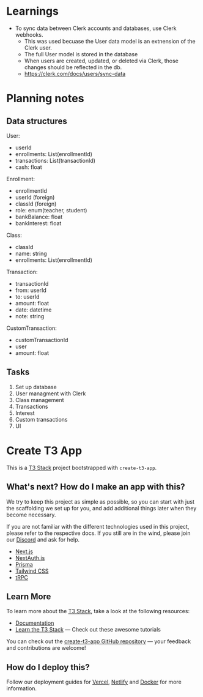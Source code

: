# Learnings
- To sync data between Clerk accounts and databases, use Clerk webhooks. 
  - This was used becuase the User data model is an extnension of the Clerk user. 
  - The full User model is stored in the database
  - When users are created, updated, or deleted via Clerk, those changes should be reflected in the db. 
  - https://clerk.com/docs/users/sync-data 


# Planning notes
## Data structures  
User: 
  - userId 
  - enrollments: List(enrollmentId)
  - transactions: List(transactionId)
  - cash: float

Enrollment: 
  - enrollmentId
  - userId (foreign)
  - classId (foreign)
  - role: enum(teacher, student)
  - bankBalance: float
  - bankInterest: float

Class: 
  - classId
  - name: string
  - enrollments: List(enrollmentId)

Transaction: 
  - transactionId
  - from: userId  
  - to: userId
  - amount: float
  - date: datetime
  - note: string

CustomTransaction: 
  - customTransactionId
  - user
  - amount: float

## Tasks
1. Set up database 
1. User managment with Clerk
1. Class management
1. Transactions
1. Interest
1. Custom transactions
1. UI


# Create T3 App

This is a [T3 Stack](https://create.t3.gg/) project bootstrapped with `create-t3-app`.

## What's next? How do I make an app with this?

We try to keep this project as simple as possible, so you can start with just the scaffolding we set up for you, and add additional things later when they become necessary.

If you are not familiar with the different technologies used in this project, please refer to the respective docs. If you still are in the wind, please join our [Discord](https://t3.gg/discord) and ask for help.

- [Next.js](https://nextjs.org)
- [NextAuth.js](https://next-auth.js.org)
- [Prisma](https://prisma.io)
- [Tailwind CSS](https://tailwindcss.com)
- [tRPC](https://trpc.io)

## Learn More

To learn more about the [T3 Stack](https://create.t3.gg/), take a look at the following resources:

- [Documentation](https://create.t3.gg/)
- [Learn the T3 Stack](https://create.t3.gg/en/faq#what-learning-resources-are-currently-available) — Check out these awesome tutorials

You can check out the [create-t3-app GitHub repository](https://github.com/t3-oss/create-t3-app) — your feedback and contributions are welcome!

## How do I deploy this?

Follow our deployment guides for [Vercel](https://create.t3.gg/en/deployment/vercel), [Netlify](https://create.t3.gg/en/deployment/netlify) and [Docker](https://create.t3.gg/en/deployment/docker) for more information.
